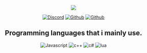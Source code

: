 <p align="center">
  <a href="https://discord.gg/J9H5xhay3G">
    <img src="https://cdn.discordapp.com/icons/674952009312501800/a0c1acbd3d643e046b06e6f7009ce3de.png?size=256"></a>
</p>
<p align="center">
   <a href="https://discordapp.com/users/324910128526786572">
   <img alt="Discord" src="https://img.shields.io/badge/Discord-papaya%233275-7289DA?style=for-the-badge&logo=discord&logoColor=7289DA&logoWidth=20&labelColor=000'"></a>  
   <a href="https://discord.gg/J9H5xhay3G">
   <img alt="Github" src="https://img.shields.io/github/followers/mangotelezakupy?color=1DA1F2&logo=github&label=Followers&style=for-the-badge"></a>   
   <a href="https://discord.gg/J9H5xhay3G">
   <img alt="Github" src="https://img.shields.io/website?label=WEBSITE&style=for-the-badge&url=https://wysparetardow.pl/"></a> 
</p>


<h2 align="center">Programming languages that i mainly use.</h2>
<p align="center">
  <img alt="Javascript" src="https://img.shields.io/badge/-JavaScript-090909?style=for-the-badge&logo=JavaScript&logoColor=E9D54D"></a> 
  <img alt="c++" src="https://img.shields.io/badge/-C++-090909?style=for-the-badge&logo=C%2b%2b&logoColor=6296CC"></a> 
  <img alt="c#" src="https://img.shields.io/badge/-CSHARP-090909?style=for-the-badge&logo=C%2b%2b&logoColor=6296CC"></a>
  <img alt="lua" src="https://img.shields.io/badge/Lua-2C2D72?style=for-the-badge&logo=lua&logoColor=white"></a>
</p>
<br/>

</pre> 
